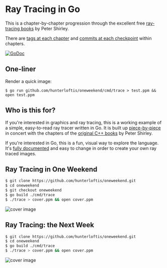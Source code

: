 # Ray Tracing in Go

This is a chapter-by-chapter progression through the excellent
free [ray-tracing books](https://drive.google.com/drive/folders/14yayBb9XiL16lmuhbYhhvea8mKUUK77W)
by Peter Shirley.

There are [tags at each chapter](https://github.com/hunterloftis/oneweekend/releases)
and [commits at each checkpoint](https://github.com/hunterloftis/oneweekend/commits/master) within chapters.

[![GoDoc](https://godoc.org/github.com/hunterloftis/oneweekend/oneweekend?status.svg)](https://godoc.org/github.com/hunterloftis/oneweekend)

## One-liner

Render a quick image:

```
$ go run github.com/hunterloftis/oneweekend/cmd/trace > test.ppm && open test.ppm
```

## Who is this for?

If you're interested in graphics and ray tracing,
this is a working example of a simple, easy-to-read ray tracer written in Go.
It is built up [piece-by-piece](https://github.com/hunterloftis/oneweekend/releases)
in concert with the chapters of the
[original C++ books](https://drive.google.com/drive/folders/14yayBb9XiL16lmuhbYhhvea8mKUUK77W)
by Peter Shirley.

If you're interested in Go,
this is a fun, visual way to explore the language.
It's [fully documented](https://godoc.org/github.com/hunterloftis/oneweekend)
and easy to change in order to create your own ray traced images.

## Ray Tracing in One Weekend

```bash
$ git clone https://github.com/hunterloftis/oneweekend.git
$ cd oneweekend
$ git checkout oneweekend
$ go build ./cmd/trace
$ ./trace > cover.ppm && open cover.ppm
```

![cover image](https://user-images.githubusercontent.com/364501/51394607-bf056180-1b08-11e9-8968-d319697d40ae.png)

## Ray Tracing: the Next Week

```bash
$ git clone https://github.com/hunterloftis/oneweekend.git
$ cd oneweekend
$ go build ./cmd/trace
$ ./trace > cover.ppm && open cover.ppm
```

![cover image](https://user-images.githubusercontent.com/364501/52127550-5afe9500-2600-11e9-8c12-70b1aaae2e1d.png)
